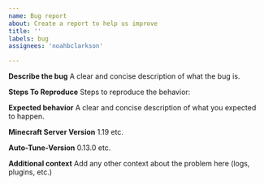 ```yaml
---
name: Bug report
about: Create a report to help us improve
title: ''
labels: bug
assignees: 'noahbclarkson'

---
```


**Describe the bug**
A clear and concise description of what the bug is.

**Steps To Reproduce**
Steps to reproduce the behavior:

**Expected behavior**
A clear and concise description of what you expected to happen.

**Minecraft Server Version**
1.19 etc.

**Auto-Tune-Version**
0.13.0 etc.

**Additional context**
Add any other context about the problem here (logs, plugins, etc.)

